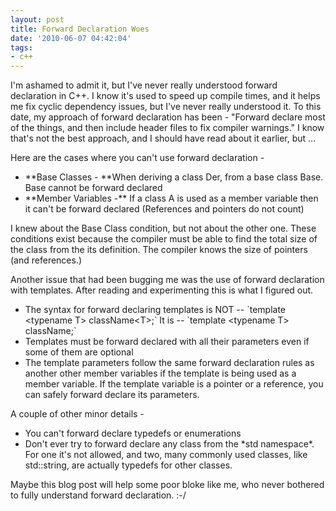 ```yaml
---
layout: post
title: Forward Declaration Woes
date: '2010-06-07 04:42:04'
tags:
- c++
---
```


I'm ashamed to admit it, but I've never really understood forward declaration in C++. I know it's used to speed up compile times, and it helps me fix cyclic dependency issues, but I've never really understood it. To this date, my approach of forward declaration has been - "Forward declare most of the things, and then include header files to fix compiler warnings." I know that's not the best approach, and I should have read about it earlier, but ...

Here are the cases where you can't use forward declaration -
<ul>
	<li>**Base Classes - **When deriving a class Der, from a base class Base. Base cannot be forward declared</li>
	<li>**Member Variables -** If a class A is used  as a member variable then it can't be forward declared (References and pointers do not count)</li>
</ul>
I knew about the Base Class condition, but not about the other one. These conditions exist because the compiler must be able to find the total size of the class from the its definition. The compiler knows the size of pointers (and references.)

Another issue that had been bugging me was the use of forward declaration with templates. After reading and experimenting this is what I figured out.
<ul>
	<li>The syntax for forward declaring templates is NOT -- `template &lt;typename T&gt; className&lt;T&gt;;` It is -- `template &lt;typename T&gt; className;`</li>
	<li>Templates must be forward declared with all their parameters even if some of them are optional</li>
	<li>The template parameters follow the same forward declaration rules as another other member variables if the template is being used as a member variable. If the template variable is a pointer or a reference, you can safely forward declare its parameters.</li>
</ul>
A couple of other minor details -
<ul>
	<li>You can't forward declare typedefs or enumerations</li>
	<li>Don't ever try to forward declare any class from the *std namespace*. For one it's not allowed, and two, many commonly used classes, like std::string, are actually typedefs for other classes.</li>
</ul>
Maybe this blog post will help some poor bloke like me, who never bothered to fully understand forward declaration. :-/
